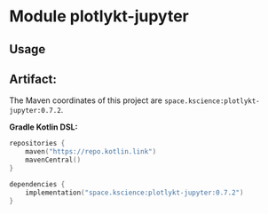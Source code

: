 # Module plotlykt-jupyter



## Usage

## Artifact:

The Maven coordinates of this project are `space.kscience:plotlykt-jupyter:0.7.2`.

**Gradle Kotlin DSL:**
```kotlin
repositories {
    maven("https://repo.kotlin.link")
    mavenCentral()
}

dependencies {
    implementation("space.kscience:plotlykt-jupyter:0.7.2")
}
```
